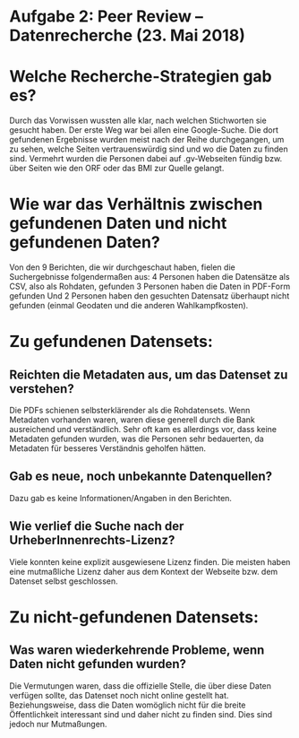 Aufgabe 2: Peer Review – Datenrecherche (23. Mai 2018)
======================================================================

# Welche Recherche-Strategien gab es?
Durch das Vorwissen wussten alle klar, nach welchen Stichworten sie gesucht haben. Der erste Weg war bei allen eine Google-Suche. Die dort gefundenen Ergebnisse wurden meist nach der Reihe durchgegangen, um zu sehen, welche Seiten vertrauenswürdig sind und wo die Daten zu finden sind. Vermehrt wurden die Personen dabei auf .gv-Webseiten fündig bzw. über Seiten wie den ORF oder das BMI zur Quelle gelangt. 

# Wie war das Verhältnis zwischen gefundenen Daten und nicht gefundenen Daten?
Von den 9 Berichten, die wir durchgeschaut haben, fielen die Suchergebnisse folgendermaßen aus:
4 Personen haben die Datensätze als CSV, also als Rohdaten, gefunden
3 Personen haben die Daten in PDF-Form gefunden
Und 2 Personen haben den gesuchten Datensatz überhaupt nicht gefunden (einmal Geodaten und die anderen Wahlkampfkosten).

# Zu gefundenen Datensets: 
## Reichten die Metadaten aus, um das Datenset zu verstehen?
Die PDFs schienen selbsterklärender als die Rohdatensets. Wenn Metadaten vorhanden waren, waren diese generell durch die Bank ausreichend und verständlich. Sehr oft kam es allerdings vor, dass keine Metadaten gefunden wurden, was die Personen sehr bedauerten, da Metadaten für besseres Verständnis geholfen hätten.

## Gab es neue, noch unbekannte Datenquellen?
Dazu gab es keine Informationen/Angaben in den Berichten.

## Wie verlief die Suche nach der UrheberInnenrechts-Lizenz?
Viele konnten keine explizit ausgewiesene Lizenz finden. Die meisten haben eine mutmaßliche Lizenz daher aus dem Kontext der Webseite bzw. dem Datenset selbst geschlossen.

# Zu nicht-gefundenen Datensets: 
## Was waren wiederkehrende Probleme, wenn Daten nicht gefunden wurden?
Die Vermutungen waren, dass die offizielle Stelle, die über diese Daten verfügen sollte, das Datenset noch nicht online gestellt hat. Beziehungsweise, dass die Daten womöglich nicht für die breite Öffentlichkeit interessant sind und daher nicht zu finden sind. Dies sind jedoch nur Mutmaßungen.

